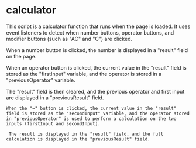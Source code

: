 # calculator
This script is a calculator function that runs when the page is loaded. It uses event listeners to detect when number buttons, operator buttons, and modifier buttons (such as "AC" and "C") are clicked.

 When a number button is clicked, the number is displayed in a "result" field on the page.
 
  When an operator button is clicked, the current value in the "result" field is stored as the "firstInput" variable, and the operator is stored in a "previousOperator" variable.
  
   The "result" field is then cleared, and the previous operator and first input are displayed in a "previousResult" field.
   
    When the "=" button is clicked, the current value in the "result" field is stored as the "secondInput" variable, and the operator stored in "previousOperator" is used to perform a calculation on the two inputs (firstInput and secondInput).
    
     The result is displayed in the "result" field, and the full calculation is displayed in the "previousResult" field.